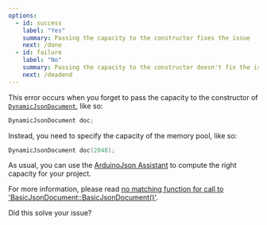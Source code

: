 ```yaml
---
options:
  - id: success
    label: "Yes"
    summary: Passing the capacity to the constructor fixes the issue
    next: /done
  - id: failure
    label: "No"
    summary: Passing the capacity to the constructor doesn't fix the issue
    next: /deadend
---
```


This error occurs when you forget to pass the capacity to the constructor of [`DynamicJsonDocument`](/v6/api/dynamicjsondocument/), like so:

```c++
DynamicJsonDocument doc;
```

Instead, you need to specify the capacity of the memory pool, like so:

```c++
DynamicJsonDocument doc(2048);
```

As usual, you can use the [ArduinoJson Assistant](/v6/assistant/) to compute the right capacity for your project.

For more information, please read [no matching function for call to 'BasicJsonDocument::BasicJsonDocument()'](/v6/error/no-matching-function-for-call-to-basicjsondocument-basicjsondocument/).

Did this solve your issue?
